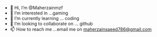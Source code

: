 - 👋 Hi, I’m @Maherzainmzf
- 👀 I’m interested in ...gaming
- 🌱 I’m currently learning ... coding
- 💞️ I’m looking to collaborate on ... github
- 📫 How to reach me ...email me on maherzainsaeed786@gmail.com

<!---
Maherzainmzf/Maherzainmzf is a ✨ special ✨ repository because its `README.md` (this file) appears on your GitHub profile.
You can click the Preview link to take a look at your changes.
--->
